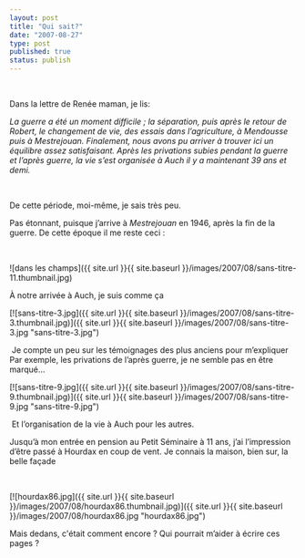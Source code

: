 ```yaml
---
layout: post
title: "Qui sait?"
date: "2007-08-27"
type: post
published: true
status: publish
---
```


 

Dans la lettre de Renée maman, je lis:

 _La guerre a été un moment difficile ; la séparation, puis après le retour de Robert, le changement de vie, des essais dans l’agriculture, à Mendousse puis à Mestrejouan. Finalement, nous avons pu arriver à trouver ici un équilibre assez satisfaisant. Après les privations subies pendant la guerre et l’après guerre, la vie s’est organisée à Auch il y a maintenant 39 ans et demi._

 

De cette période, moi-même, je sais très peu.

Pas étonnant, puisque j’arrive à _Mestrejouan_ en 1946, après la fin de la guerre. De cette époque il me reste ceci :

 

![dans les champs]({{ site.url }}{{ site.baseurl }}/images/2007/08/sans-titre-11.thumbnail.jpg)

À notre arrivée à Auch, je suis comme ça 

[![sans-titre-3.jpg]({{ site.url }}{{ site.baseurl }}/images/2007/08/sans-titre-3.thumbnail.jpg)]({{ site.url }}{{ site.baseurl }}/images/2007/08/sans-titre-3.jpg "sans-titre-3.jpg")

 Je compte un peu sur les témoignages des plus anciens pour m’expliquer Par exemple, les privations de l’après guerre, je ne semble pas en être marqué… 

[![sans-titre-9.jpg]({{ site.url }}{{ site.baseurl }}/images/2007/08/sans-titre-9.thumbnail.jpg)]({{ site.url }}{{ site.baseurl }}/images/2007/08/sans-titre-9.jpg "sans-titre-9.jpg")

 Et l’organisation de la vie à Auch pour les autres. 

Jusqu’à mon entrée en pension au Petit Séminaire à 11 ans, j’ai l’impression d’être passé à Hourdax en coup de vent. Je connais la maison, bien sur, la belle façade 

 

[![hourdax86.jpg]({{ site.url }}{{ site.baseurl }}/images/2007/08/hourdax86.thumbnail.jpg)]({{ site.url }}{{ site.baseurl }}/images/2007/08/hourdax86.jpg "hourdax86.jpg") 

Mais dedans, c'était comment encore ? Qui pourrait m’aider à écrire ces pages ?
